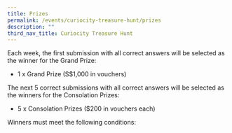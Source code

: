 ```yaml
---
title: Prizes
permalink: /events/curiocity-treasure-hunt/prizes
description: ""
third_nav_title: Curiocity Treasure Hunt
---
```

Each week, the first submission with all correct answers will be selected as the winner for the Grand Prize:

* 1 x Grand Prize (S$1,000 in vouchers)

The next 5 correct submissions with all correct answers will be selected as the winners for the Consolation Prizes:

* 5 x Consolation Prizes ($200 in vouchers each)

Winners must meet the following conditions:
